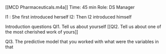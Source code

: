 [[MCD Pharmaceuticals.m4a]]
Time: 45 min
Role: DS Manager

I1 : She first introduced herself
I2: Then I2 introduced himself

Introduction questions
QI1. Tell us about yourself
[[QI2. Tell us about one of the most cherished work of yours]]

QI3. The predictive model that you worked with what were the variables in that